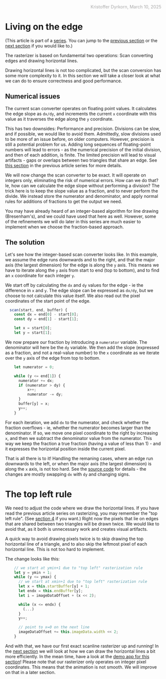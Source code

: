 <div style="text-align:right; color:#aaa">Kristoffer Dyrkorn, March 10, 2025</div>

# Living on the edge

(This article is part of a [series](./#sections). You can jump to the [previous section](1) or the [next section](3) if you would like to.)

The rasterizer is based on fundamental two operations: Scan converting edges and drawing horizontal lines.

Drawing horizontal lines is not too complicated, but the scan conversion has some more complexity to it. In this section we will take a closer look at what we can do to ensure correctness and good performance.

## Numerical issues

The current scan converter operates on floating point values. It calculates the edge slope as `dx/dy`, and increments the current `x` coordinate with this value as it traverses the edge along the `y` coordinate.

This has two downsides: Performance and precision. Divisions can be slow, and if possible, we would like to avoid them. Admittedly, slow divisions used to be more of an issue before, on older computers. However, precision is still a potential problem for us. Adding long sequences of floating-point numbers will lead to errors - as the numerical precision of the initial division, and then of each addition, is finite. The limited precision will lead to visual artifacts - gaps or overlaps between two triangles that share an edge. See [this section](triangle-rasterizer/7) in the previous article series for more details.

We will now change the scan converter to be exact. It will operate on integers only, eliminating the risk of numerical errors. How can we do that? Ie, how can we calculate the edge slope without performing a division? The trick here is to keep the slope value as a fraction, and to never perform the divide. We instead store the numerator and denominator, and apply normal rules for additions of fractions to get the output we need.

You may have already heard of an integer-based algorithm for line drawing (Bresenham's), and we could have used that here as well. However, some of the refinements we will do later in this series are much easier to implement when we choose the fraction-based approach.

## The solution

Let's see how the integer-based scan converter looks like. In this example, we assume the edge runs downwards and to the right, and that the major axis (the largest dimension) for the edge is along the `y` axis. This means we have to iterate along the `y` axis from start to end (top to bottom), and to find an `x` coordinate for each integer `y`.

We start off by calculating the `dx` and `dy` values for the edge - ie the difference in `x` and `y`. The edge slope can be expressed as `dx/dy`, but we choose to not calculate this value itself. We also read out the pixel coordinates of the start point of the edge.

```JavaScript
  scan(start, end, buffer) {
    const dx = end[0] - start[0];
    const dy = end[1] - start[1];

    let x = start[0];
    let y = start[1];
```

We now prepare our fraction by introducing a `numerator` variable. The denominator will here be the `dy` variable. We then add the slope (expressed as a fraction, and not a real-value number) to the `x` coordinate as we iterate over the `y` axis of the edge from top to bottom.

```JavaScript
    let numerator = 0;

    while (y <= end[1]) {
      numerator += dx;
      if (numerator > dy) {
          x++;
          numerator -= dy;
      }
      buffer[y] = x;
      y++;
    }
```

For each iteration, we add `dx` to the numerator, and check whether the fraction overflows - ie, whether the numerator becomes larger than the denominator. If so, we move one pixel coordinate to the right by increasing `x`, and then we subtract the denominator value from the numerator. This way we keep the fraction a true fraction (having a value of less than 1) - and it expresses the horizontal position inside the current pixel.

That is all there is to it! Handling the remaning cases, where an edge run downwards to the left, or when the major axis (the largest dimension) is along the `x` axis, is not too hard. See the [source code](2/triangle.js) for details - the changes are mostly swapping `dx` with `dy` and changing signs.

# The top left rule

We need to adjust the code where we draw the horizontal lines. If you have read the previous article series on rasterizing, you may remember the "top left rule". (See [section 4](triangle-rasterizer/4) if you want.) Right now the pixels that lie on edges that are shared between two triangles will be drawn twice. We would like to avoid that, as it both is unnecessary work and creates visual artifacts.

A quick way to avoid drawing pixels twice is to skip drawing the top horizontal line of a triangle, and to also skip the leftmost pixel of each horizontal line. This is not too hard to implement.

The change looks like this:

```JavaScript
    // we start at ymin+1 due to "top left" rasterization rule
    let y = ymin + 1;
    while (y <= ymax) {
      // we start at xmin+1 due to "top left" rasterization rule
      let x = this.startBuffer[y] + 1;
      let endx = this.endBuffer[y];
      let i = imageDataOffset + (x << 2);

      while (x <= endx) {
        (...)
      }
      y++;

      // point to x=0 on the next line
      imageDataOffset += this.imageData.width << 2;
    }
```

And with that, we have our first exact scanline rasterizer up and running! In the [next section](3) we will look at how we can draw the horizontal lines a bit more efficiently. In the mean time, have a look at the [demo app for this section](2/)! Please note that our rasterizer only operates on integer pixel coordinates. This means that the animation is not smooth. We will improve on that in a later section.
